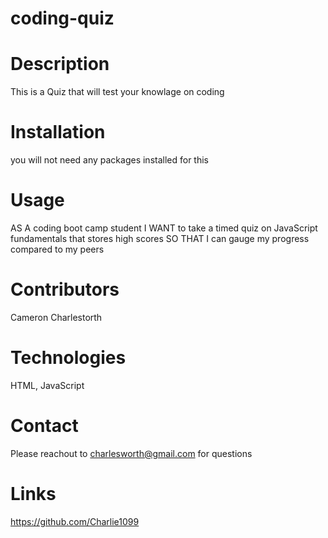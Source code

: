 # coding-quiz

# Description
This is a Quiz that will test your knowlage on coding

# Installation 
you will not need any packages installed for this 

# Usage
AS A coding boot camp student
I WANT to take a timed quiz on JavaScript fundamentals that stores high scores
SO THAT I can gauge my progress compared to my peers

# Contributors
Cameron Charlestorth

# Technologies
HTML, JavaScript

# Contact 
Please reachout to charlesworth@gmail.com for questions

# Links
https://github.com/Charlie1099